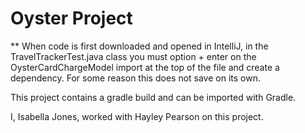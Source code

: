 # Oyster Project
** When code is first downloaded and opened in IntelliJ, in the TravelTrackerTest.java class you must option + enter on the OysterCardChargeModel import at the top of the file and create a dependency. For some reason this does not save on its own. 

This project contains a gradle build and can be imported with Gradle.

I, Isabella Jones, worked with Hayley Pearson on this project.
